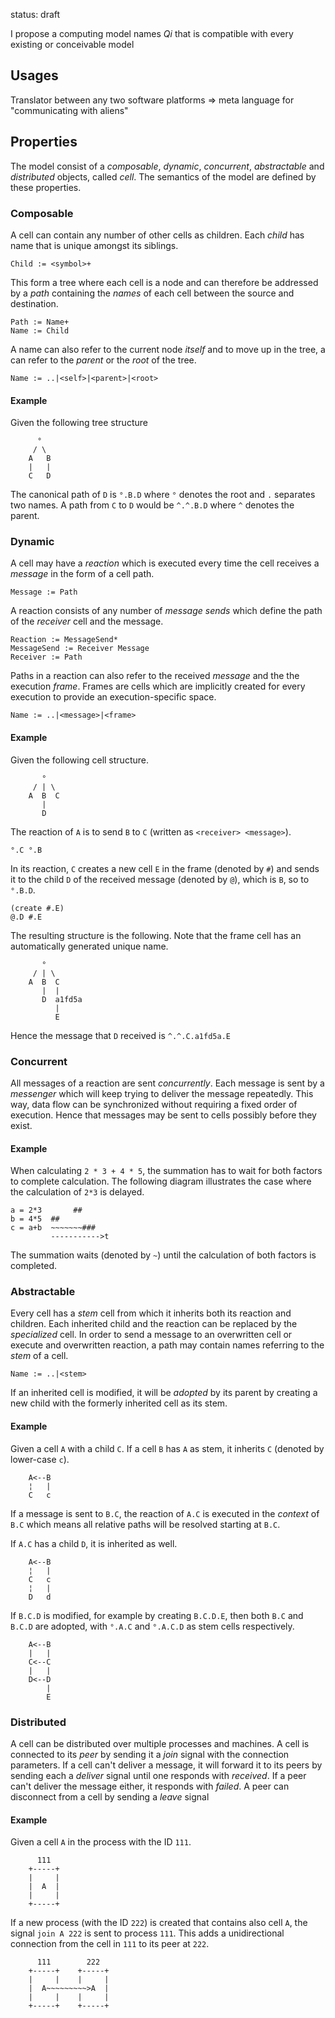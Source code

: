 status: draft

I propose a computing model names *Qi* that is compatible with every existing or conceivable model

## Usages

Translator between any two software platforms
=> meta language for "communicating with aliens"

## Properties

The model consist of a *composable*, *dynamic*, *concurrent*, *abstractable* and *distributed* objects, called *cell*. The semantics of the model are defined by these properties.


### Composable

A cell can contain any number of other cells as children. Each *child* has name that is unique amongst its siblings. 

```text
Child := <symbol>+
```

This form a tree where each cell is a node and can therefore be addressed by a *path* containing the *names* of each cell between the source and destination.
   
```text
Path := Name+
Name := Child
```

A name can also refer to the current node *itself* and to move up in the tree, a can refer to the *parent* or the *root* of the tree.

```text
Name := ..|<self>|<parent>|<root>
```
   
#### Example
    
Given the following tree structure

```text
      °
     / \
    A   B
    |   |
    C   D
```
     
The canonical path of `D` is `°.B.D` where `°` denotes the root and `.` separates two names. A path from `C` to `D` would be `^.^.B.D` where `^` denotes the parent.



### Dynamic

A cell may have a *reaction* which is executed every time the cell receives a *message* in the form of a cell path.

```text
Message := Path
```
    
A reaction consists of any number of *message sends* which define the path of the *receiver* cell and the message.

```text
Reaction := MessageSend*
MessageSend := Receiver Message
Receiver := Path
```
    
Paths in a reaction can also refer to the received *message* and the the execution *frame*. Frames are cells which are implicitly created for every execution to provide an execution-specific space.
    
```text
Name := ..|<message>|<frame>
```
    
#### Example    

Given the following cell structure.
    
```text
       °
     / | \  
    A  B  C
       |
       D
```
           
The reaction of `A` is to send `B` to `C` (written as `<receiver> <message>`).
    
```text
°.C °.B
```
    
In its reaction, `C` creates a new cell `E` in the frame (denoted by `#`) and sends it to the child `D` of the received message (denoted by `@`), which is `B`, so to `°.B.D`.
    
```text
(create #.E)
@.D #.E
```
    
The resulting structure is the following. Note that the frame cell has an automatically generated unique name.
        
```text
       °
     / | \  
    A  B  C
       |  |
       D  a1fd5a
          |
          E
```
              
Hence the message that `D` received is `^.^.C.a1fd5a.E`



### Concurrent

All messages of a reaction are sent *concurrently*. Each message is sent by a *messenger* which will keep trying to deliver the message repeatedly. This way, data flow can be synchronized without requiring a fixed order of execution. Hence that messages may be sent to cells possibly before they exist.

#### Example

When calculating `2 * 3 + 4 * 5`, the summation has to wait for both factors to complete calculation. The following diagram illustrates the case where the calculation of `2*3` is delayed. 
     
```text
a = 2*3       ##
b = 4*5  ##
c = a+b  ~~~~~~~###
         ----------->t
```
             
The summation waits (denoted by `~`) until the calculation of both factors is completed.



### Abstractable

Every cell has a *stem* cell from which it inherits both its reaction and children. Each inherited child and the reaction can be replaced by the *specialized* cell. In order to send a message to an overwritten cell or execute and overwritten reaction, a path may contain names referring to the *stem* of a cell.

```text
Name := ..|<stem>
```

If an inherited cell is modified, it will be *adopted* by its parent by creating a new child with the formerly inherited cell as its stem.

#### Example

Given a cell `A` with a child `C`. If a cell `B` has `A` as stem, it inherits `C` (denoted by lower-case `c`). 
        
```text
    A<--B
    ¦   |
    C   c
```
      
If a message is sent to `B.C`, the reaction of `A.C` is executed in the *context* of `B.C` which means all relative paths will be resolved starting at `B.C`. 

If `A.C` has a child `D`, it is inherited as well.
    
```text
    A<--B
    ¦   |
    C   c
    ¦   |
    D   d
```

If `B.C.D` is modified, for example by creating `B.C.D.E`, then both `B.C` and `B.C.D` are adopted, with `°.A.C` and `°.A.C.D` as stem cells respectively.
    
```text
    A<--B
    |   |
    C<--C
    |   |
    D<--D
        |
        E
```



### Distributed

A cell can be distributed over multiple processes and machines. A cell is connected to its *peer* by sending it a *join* signal with the connection parameters. If a cell can't deliver a message, it will forward it to its peers by sending each a *deliver* signal until one responds with *received*. If a peer can't deliver the message either, it responds with *failed*. A peer can disconnect from a cell by sending a *leave* signal 

#### Example

Given a cell `A` in the process with the ID `111`.

```text
      111
    +-----+
    |     |
    |  A  |
    |     |
    +-----+
```

If a new process (with the ID `222`) is created that contains also cell `A`, the signal `join A 222` is sent to process `111`. This adds a unidirectional connection from the cell in `111` to its peer at `222`.

```text
      111        222
    +-----+    +-----+
    |     |    |     |
    |  A~~~~~~~~~>A  |
    |     |    |     |
    +-----+    +-----+
```